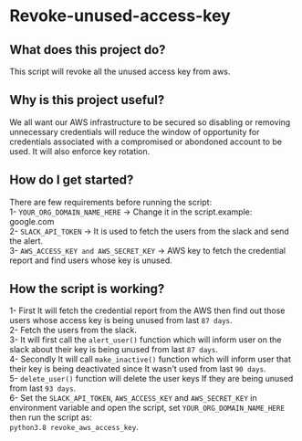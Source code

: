 # Revoke-unused-access-key

## What does this project do?
This script will revoke all the unused access key from aws.

## Why is this project useful?
We all want our AWS infrastructure to be secured so disabling or removing unnecessary credentials will reduce the window of opportunity for credentials associated with a compromised or abondoned account to be used. It will also enforce key rotation.

## How do I get started?
There are few requirements before running the script:<br />
1- ```YOUR_ORG_DOMAIN_NAME_HERE``` -> Change it in the script.example: google.com <br />
2- ```SLACK_API_TOKEN``` -> It is used to fetch the users from the slack and send the alert. <br />
3- ```AWS_ACCESS_KEY and AWS_SECRET_KEY``` -> AWS key to fetch the credential report and find users whose key is unused.

## How the script is working?
1- First It will fetch the credential report from the AWS then find out those users whose access key is being unused from last ```87 days```.<br />
2- Fetch the users from the slack.<br />
3- It will first call the ```alert_user()``` function which will inform user on the slack about their key is being unused from last ```87 days```.<br />
4- Secondly It will call ```make_inactive()``` function which will inform user that their key is being deactivated since It wasn't used from last ```90 days```.<br />
5- ```delete_user()``` function will delete the user keys If they are being unused from last ```93 days```.<br />
6- Set the ```SLACK_API_TOKEN```, ```AWS_ACCESS_KEY``` and ```AWS_SECRET_KEY``` in environment variable and open the script, set ```YOUR_ORG_DOMAIN_NAME_HERE``` then run the script as:<br /> ```python3.8 revoke_aws_access_key```.
 

